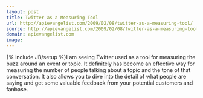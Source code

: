 ```yaml
---
layout: post
title: Twitter as a Measuring Tool
url: http://apievangelist.com/2009/02/08/twitter-as-a-measuring-tool/
source: http://apievangelist.com/2009/02/08/twitter-as-a-measuring-tool/
domain: apievangelist.com
image: 
---
```

{% include JB/setup %}I am seeing Twitter used as a tool for measuring the buzz around an event or topic. It definitely has become an effective way for measuring the number of people talking about a topic and the tone of that conversation.
It also allows you to dive into the detail of what people are saying and get some valuable feedback from your potential customers and fanbase.